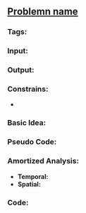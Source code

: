 ## [Problemn name](link)
### Tags:

### Input:

### Output:

### Constrains:
* 

### Basic Idea:

### Pseudo Code:

### Amortized Analysis:
* __Temporal:__
* __Spatial:__

### Code:
```c++

``` 